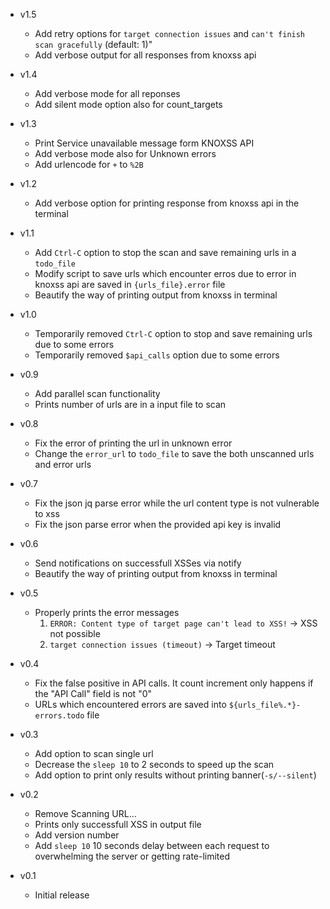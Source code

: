 + v1.5
    - Add retry options for ``target connection issues`` and ``can't finish scan gracefully`` (default: 1)"
    - Add verbose output for all responses from knoxss api

+ v1.4
    - Add verbose mode for all reponses
    - Add silent mode option also for count_targets

+ v1.3
    - Print Service unavailable message form KNOXSS API
    - Add verbose mode also for Unknown errors
    - Add urlencode for ``+`` to ``%2B``

+ v1.2
    - Add verbose option for printing response from knoxss api in the terminal

+ v1.1
    - Add ``Ctrl-C`` option to stop the scan and save remaining urls in a ``todo_file``
    - Modify script to save urls which encounter erros due to error in knoxss api are saved in ``{urls_file}.error`` file
    - Beautify the way of printing output from knoxss in terminal

+ v1.0
    - Temporarily removed ``Ctrl-C`` option to stop and save remaining urls due to some errors
    - Temporarily removed ``$api_calls`` option due to some errors

+ v0.9
    - Add parallel scan functionality
    - Prints number of urls are in a input file to scan

+ v0.8
    - Fix the error of printing the url in unknown error
    - Change the ``error_url`` to ``todo_file`` to save the both unscanned urls and error urls
+ v0.7
    - Fix the json jq parse error while the url content type is not vulnerable to xss
    - Fix the json parse error when the provided api key is invalid

+ v0.6
    - Send notifications on successfull XSSes via notify
    - Beautify the way of printing output from knoxss in terminal

+ v0.5
    - Properly prints the error messages
      1. ``ERROR: Content type of target page can't lead to XSS!`` -> XSS not possible
      2. ``target connection issues (timeout)`` -> Target timeout

+ v0.4
    - Fix the false positive in API calls. It count increment only happens if the "API Call" field is not "0"
    - URLs which encountered errors are saved into ``${urls_file%.*}-errors.todo`` file
+ v0.3
    - Add option to scan single url
    - Decrease the ``sleep 10`` to 2 seconds to speed up the scan
    - Add option to print only results without printing banner(``-s/--silent``)

+ v0.2
    - Remove Scanning URL...
    - Prints only successfull XSS in output file
    - Add version number
    - Add ``sleep 10`` 10 seconds delay between each request to overwhelming the server or getting rate-limited

+ v0.1
    - Initial release

